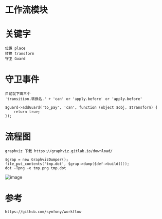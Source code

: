 # 工作流模块
    
# 关键字
    位置 place
    转换 transform
    守卫 Guard
# 守卫事件
    目前就下面三个
    'transition.转换名.' + 'can' or 'apply.before' or 'apply.before'

    $guard->addGuard('to_pay', 'can', function (object $obj, $transform) {
        return true;
    });

# 流程图
    graphviz 下载 https://graphviz.gitlab.io/download/

    $grap = new GraphvizDumper();
    file_put_contents('tmp.dot', $grap->dump($def->build()));
    dot -Tpng -o tmp.png tmp.dot

![image](https://raw.githubusercontent.com/xiansongbai/workflow/master/example/tmp.png)

# 参考
    https://github.com/symfony/workflow